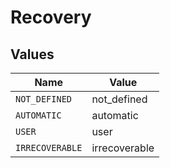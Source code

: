 # Recovery


## Values

| Name            | Value           |
| --------------- | --------------- |
| `NOT_DEFINED`   | not_defined     |
| `AUTOMATIC`     | automatic       |
| `USER`          | user            |
| `IRRECOVERABLE` | irrecoverable   |